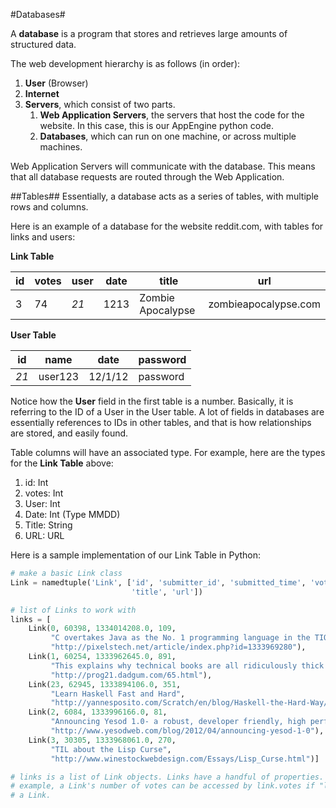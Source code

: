 #Databases#

A **database** is a program that stores and retrieves large amounts of structured data.

The web development hierarchy is as follows (in order):

1. **User** (Browser)
2. **Internet**
3. **Servers**, which consist of two parts.
    1. **Web Application Servers**, the servers that host the code for the website. In this case, this is our AppEngine python code.
    2. **Databases**, which can run on one machine, or across multiple machines.

Web Application Servers will communicate with the database. This means that all database requests are routed through the Web Application.

##Tables##
Essentially, a database acts as a series of tables, with multiple rows and columns. 

Here is an example of a database for the website reddit.com, with tables for links and users:

**Link Table**

id | votes | user | date | title | url
--- | --- | --- | --- | --- | ---
3 | 74 | *21* | 1213 | Zombie Apocalypse | zombieapocalypse.com

**User Table**

id | name | date | password
--- | --- | --- | ---
*21* | user123 | 12/1/12 | password

Notice how the **User** field in the first table is a number. Basically, it is referring to the ID of a User in the User table. A lot of fields in databases are essentially references to IDs in other tables, and that is how relationships are stored, and easily found.

Table columns will have an associated type. For example, here are the types for the **Link Table** above:

1. id: Int
2. votes: Int
3. User: Int
4. Date: Int (Type MMDD)
5. Title: String
6. URL: URL 

Here is a sample implementation of our Link Table in Python:

```python
# make a basic Link class
Link = namedtuple('Link', ['id', 'submitter_id', 'submitted_time', 'votes',
                           'title', 'url'])

# list of Links to work with
links = [
    Link(0, 60398, 1334014208.0, 109,
         "C overtakes Java as the No. 1 programming language in the TIOBE index.", 
         "http://pixelstech.net/article/index.php?id=1333969280"),
    Link(1, 60254, 1333962645.0, 891,
         "This explains why technical books are all ridiculously thick and overpriced",
         "http://prog21.dadgum.com/65.html"),
    Link(23, 62945, 1333894106.0, 351,
         "Learn Haskell Fast and Hard",
         "http://yannesposito.com/Scratch/en/blog/Haskell-the-Hard-Way/"),
    Link(2, 6084, 1333996166.0, 81,
         "Announcing Yesod 1.0- a robust, developer friendly, high performance web framework for Haskell",
         "http://www.yesodweb.com/blog/2012/04/announcing-yesod-1-0"),
    Link(3, 30305, 1333968061.0, 270,
         "TIL about the Lisp Curse",
         "http://www.winestockwebdesign.com/Essays/Lisp_Curse.html")]

# links is a list of Link objects. Links have a handful of properties. For
# example, a Link's number of votes can be accessed by link.votes if "link" is 
# a Link.
```

